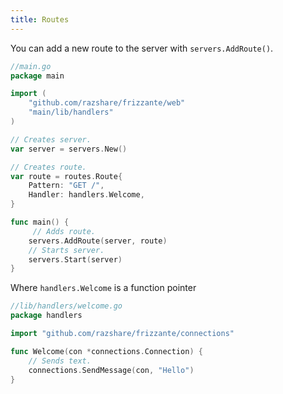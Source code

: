 ```yaml
---
title: Routes
---
```


You can add a new route to the server with `servers.AddRoute()`.

```go
//main.go
package main

import (
    "github.com/razshare/frizzante/web"
    "main/lib/handlers"
)

// Creates server.
var server = servers.New()

// Creates route.
var route = routes.Route{
    Pattern: "GET /", 
    Handler: handlers.Welcome,
}

func main() {
     // Adds route.
    servers.AddRoute(server, route)
    // Starts server.
    servers.Start(server)
}
```

Where `handlers.Welcome` is a function pointer

```go
//lib/handlers/welcome.go
package handlers

import "github.com/razshare/frizzante/connections"

func Welcome(con *connections.Connection) {
    // Sends text.
    connections.SendMessage(con, "Hello")
}
```